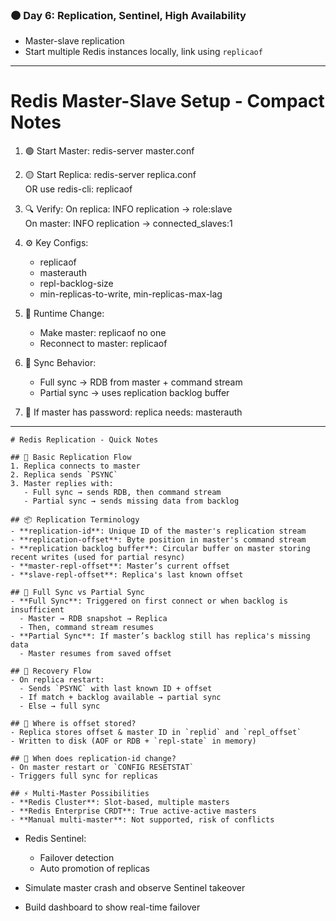 ### **🟤 Day 6: Replication, Sentinel, High Availability**

* Master-slave replication
* Start multiple Redis instances locally, link using `replicaof`

----

# Redis Master-Slave Setup - Compact Notes

1. 🟢 Start Master:
   redis-server master.conf

2. 🟡 Start Replica:
   redis-server replica.conf  
   OR use redis-cli: replicaof <master-ip> <master-port>

3. 🔍 Verify:
   On replica: INFO replication → role:slave  
   On master: INFO replication → connected_slaves:1

4. ⚙️ Key Configs:
   - replicaof <ip> <port>
   - masterauth <pwd>
   - repl-backlog-size <bytes>
   - min-replicas-to-write, min-replicas-max-lag

5. 🔄 Runtime Change:
   - Make master: replicaof no one
   - Reconnect to master: replicaof <ip> <port>

6. 📄 Sync Behavior:
   - Full sync → RDB from master + command stream
   - Partial sync → uses replication backlog buffer

7. 🔐 If master has password:
   replica needs: masterauth <password>


---

```
# Redis Replication - Quick Notes

## 🔄 Basic Replication Flow
1. Replica connects to master
2. Replica sends `PSYNC`
3. Master replies with:
   - Full sync → sends RDB, then command stream
   - Partial sync → sends missing data from backlog

## 📦 Replication Terminology
- **replication-id**: Unique ID of the master's replication stream
- **replication-offset**: Byte position in master's command stream
- **replication backlog buffer**: Circular buffer on master storing recent writes (used for partial resync)
- **master-repl-offset**: Master’s current offset
- **slave-repl-offset**: Replica's last known offset

## 🔁 Full Sync vs Partial Sync
- **Full Sync**: Triggered on first connect or when backlog is insufficient
  - Master → RDB snapshot → Replica
  - Then, command stream resumes
- **Partial Sync**: If master’s backlog still has replica's missing data
  - Master resumes from saved offset

## 🧠 Recovery Flow
- On replica restart:
  - Sends `PSYNC` with last known ID + offset
  - If match + backlog available → partial sync
  - Else → full sync

## 💾 Where is offset stored?
- Replica stores offset & master ID in `replid` and `repl_offset`
- Written to disk (AOF or RDB + `repl-state` in memory)

## 🔄 When does replication-id change?
- On master restart or `CONFIG RESETSTAT`
- Triggers full sync for replicas

## ⚡ Multi-Master Possibilities
- **Redis Cluster**: Slot-based, multiple masters
- **Redis Enterprise CRDT**: True active-active masters
- **Manual multi-master**: Not supported, risk of conflicts

```


* Redis Sentinel:

  * Failover detection
  * Auto promotion of replicas


* Simulate master crash and observe Sentinel takeover
* Build dashboard to show real-time failover